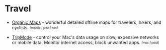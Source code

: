 # Travel

- [Organic Maps](https://organicmaps.app/) - wonderful detailed offline maps for travelers, hikers, and cyclists. <sub><sup>*[mobile | free | oss]*</sup></sub>

- [TripMode](https://tripmode.ch/) - control your Mac's data usage on slow, expensive networks or mobile data. Monitor internet access, block unwanted apps. <sub><sup>*[mac | paid]*</sup></sub>
